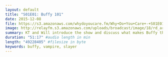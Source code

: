 ```yaml
---
layout: default
title: "S01E01: Buffy 101"
date: 2015-12-08
file: https://s3.amazonaws.com/whydoyoucare.fm/Why+Do+You+Care+-+S01E01.mp3
image: http://relayfm.s3.amazonaws.com/uploads/broadcast/image/18/rd_artwork.png
summary: KT and Will introduce the show and discuss what makes Buffy the Vampire Slayer so good.
duration: "51:17" #audio length in min
length: "49228405" #filesize in byte
keywords: buffy, vampire, slayer
---
```


